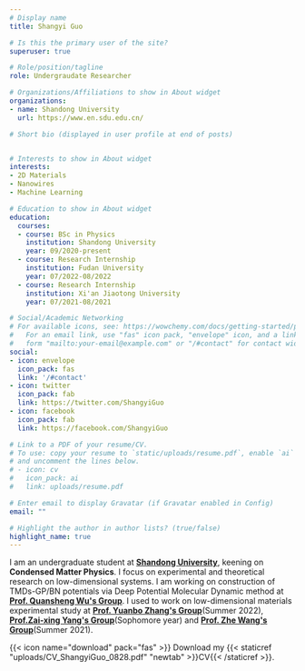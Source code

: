 ```yaml
---
# Display name
title: Shangyi Guo

# Is this the primary user of the site?
superuser: true

# Role/position/tagline
role: Undergraudate Researcher

# Organizations/Affiliations to show in About widget
organizations:
- name: Shandong University
  url: https://www.en.sdu.edu.cn/

# Short bio (displayed in user profile at end of posts)


# Interests to show in About widget
interests:
- 2D Materials
- Nanowires
- Machine Learning

# Education to show in About widget
education:
  courses:
  - course: BSc in Physics
    institution: Shandong University
    year: 09/2020-present
  - course: Research Internship
    institution: Fudan University
    year: 07/2022-08/2022
  - course: Research Internship
    institution: Xi'an Jiaotong University
    year: 07/2021-08/2021

# Social/Academic Networking
# For available icons, see: https://wowchemy.com/docs/getting-started/page-builder/#icons
#   For an email link, use "fas" icon pack, "envelope" icon, and a link in the
#   form "mailto:your-email@example.com" or "/#contact" for contact widget.
social:
- icon: envelope
  icon_pack: fas
  link: '/#contact'
- icon: twitter
  icon_pack: fab
  link: https://twitter.com/ShangyiGuo
- icon: facebook
  icon_pack: fab
  link: https://facebook.com/ShangyiGuo

# Link to a PDF of your resume/CV.
# To use: copy your resume to `static/uploads/resume.pdf`, enable `ai` icons in `params.toml`, 
# and uncomment the lines below.
# - icon: cv
#   icon_pack: ai
#   link: uploads/resume.pdf

# Enter email to display Gravatar (if Gravatar enabled in Config)
email: ""

# Highlight the author in author lists? (true/false)
highlight_name: true
---
```


I am an undergraduate student at [**Shandong University**](https://www.en.sdu.edu.cn/), keening on **Condensed Matter Physics**. I focus on experimental and theoretical research on low-dimensional systems. I am working on construction of TMDs-GP/BN potentials via Deep Potential Molecular Dynamic method at [**Prof. Quansheng Wu's Group**](http://www.iop.cas.cn/rcjy/tpyjy/?id=1384). I used to work on low-dimensional materials experimental study at  [**Prof. Yuanbo Zhang's Group**](https://zhangruanlab.com)(Summer 2022), [**Prof.Zai-xing Yang's Group**](https://faculty.sdu.edu.cn/yangzaixing/zh_CN/index.htm)(Sophomore year) and [**Prof. Zhe Wang's Group**](https://gr.xjtu.edu.cn/en/web/zhe.wang/home)(Summer 2021).



{{< icon name="download" pack="fas" >}} Download my {{< staticref "uploads/CV_ShangyiGuo_0828.pdf" "newtab" >}}CV{{< /staticref >}}.
